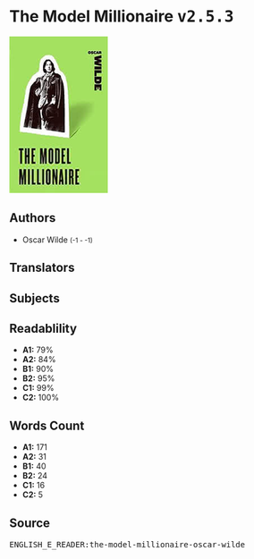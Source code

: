 # The Model Millionaire <kbd>v2.5.3</kbd>

![](./cover.medium.jpg "")

## Authors


 - Oscar Wilde <small>(-1 - -1)</small>

## Translators



## Subjects



## Readablility


 - **A1:** 79%
 - **A2:** 84%
 - **B1:** 90%
 - **B2:** 95%
 - **C1:** 99%
 - **C2:** 100%

## Words Count


 - **A1:** 171
 - **A2:** 31
 - **B1:** 40
 - **B2:** 24
 - **C1:** 16
 - **C2:** 5

## Source


<kbd>ENGLISH_E_READER:the-model-millionaire-oscar-wilde</kbd>
